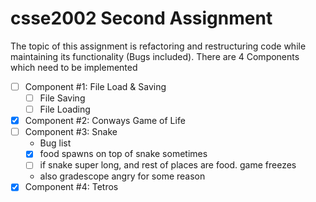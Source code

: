 # csse2002 Second Assignment
The topic of this assignment is refactoring and restructuring code while maintaining its functionality (Bugs included).
There are 4 Components which need to be implemented

- [ ] Component #1: File Load & Saving 
  - [ ] File Saving
  - [ ] File Loading
- [X] Component #2: Conways Game of Life
- [ ] Component #3: Snake
  - Bug list
  - [X] food spawns on top of snake sometimes
  - [ ] if snake super long, and rest of places are food. game freezes
  - also gradescope angry for some reason
- [X] Component #4: Tetros
